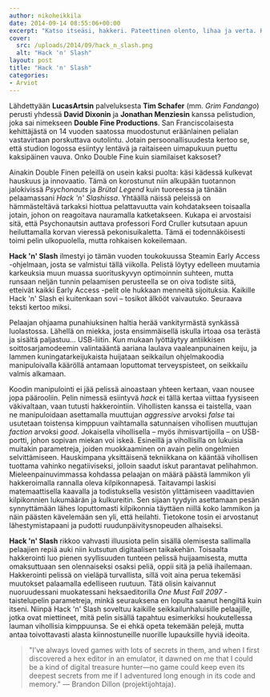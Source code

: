 ```yaml
---
author: nikoheikkila
date: 2014-09-14 08:55:06+00:00
excerpt: "Katso itseäsi, hakkeri. Pateettinen olento, lihaa ja verta. Huohottaen ja hikoillen juokset käytävilläni. Miten kuvittelit haastavasi täydellisen kuolemattoman koneen?"
cover:
  src: /uploads/2014/09/hack_n_slash.png
  alt: "Hack 'n' Slash"
layout: post
title: "Hack 'n' Slash"
categories:
- Arviot
---
```


Lähdettyään **LucasArtsin** palveluksesta **Tim Schafer** (mm. _Grim Fandango_) perusti yhdessä **David Dixonin** ja **Jonathan Menziesin** kanssa pelistudion, joka sai nimekseen **Double Fine Productions**. San Franciscolaisesta kehittäjästä on 14 vuoden saatossa muodostunut eräänlainen pelialan vastavirtaan porskuttava outolintu. Jotain persoonallisuudesta kertoo se, että studion logossa esiintyy lentävä ja raitaiseen uimapukuun puettu kaksipäinen vauva. Onko Double Fine kuin siamilaiset kaksoset?

Ainakin Double Finen peleillä on usein kaksi puolta: käsi kädessä kulkevat hauskuus ja innovaatio. Tämä on korostunut niin alkupään tuotannon jalokivissä _Psychonauts_ ja _Brütal Legend_ kuin tuoreessa ja tänään pelaamassani _Hack 'n' Slashissa_. Yhtäällä näissä peleissä on hämmästeltävä tarkaksi hiottua pelattavuutta vain kohdatakseen toisaalla jotain, johon on reagoitava nauramalla katketakseen. Kukapa ei arvostaisi sitä, että Psychonautsin auttava professori Ford Cruller kutsutaan apuun heiluttamalla korvan vieressä pekonisuikaletta. Tämä ei todennäköisesti toimi pelin ulkopuolella, mutta rohkaisen kokeilemaan.

**Hack 'n' Slash** ilmestyi jo tämän vuoden toukokuussa Steamin Early Access -ohjelmaan, josta se valmistui tällä viikolla. Pelistä löytyy edelleen muutamia karkeuksia muun muassa suorituskyvyn optimoinnin suhteen, mutta runsaan neljän tunnin pelaamisen perusteella se on oiva todiste siitä, etteivät kaikki Early Access -pelit ole hukkaan menneitä sijoituksia. Kaikille Hack 'n' Slash ei kuitenkaan sovi – tosikot älkööt vaivautuko. Seuraava teksti kertoo miksi.

Pelaajan ohjaama punahiuksinen haltia herää vankityrmästä synkässä luolastossa. Lähellä on miekka, josta ensimmäisellä iskulla irtoaa osa terästä ja sisältä paljastuu… USB-liitin. Kun mukaan lyöttäytyy antiikkisen soittosarjamodeemin valintaääntä aariana laulava vaaleanpunainen keiju, ja lammen kuningatarkeijukaista huijataan seikkailun ohjelmakoodia manipuloivalla kääröllä antamaan loputtomat terveyspisteet, on seikkailu valmis alkamaan.

Koodin manipulointi ei jää pelissä ainoastaan yhteen kertaan, vaan nousee jopa päärooliin. Pelin nimessä esiintyvä _hack_ ei tällä kertaa viittaa fyysiseen väkivaltaan, vaan tutusti hakkerointiin. Vihollisten kanssa ei taistella, vaan ne manipuloidaan asettamalla muuttujan _aggressive_ arvoksi _false_ tai usutetaan toistensa kimppuun vaihtamalla satunnaisen vihollisen muuttujan _faction_ arvoksi _good_. Jokaisella vihollisella – myös ihmisvartijoilla – on USB-portti, johon sopivan miekan voi iskeä. Esineillä ja vihollisilla on lukuisia muitakin parametreja, joiden muokkaaminen on avain pelin ongelmien selvittämiseen. Hauskimpana yksittäisenä tekniikkana on kääntää vihollisen tuottama vahinko negatiiviseksi, jolloin saadut iskut parantavat pelihahmon. Mieleenpainuvimmassa kohdassa pelaajan on määrä päästä lammikon yli hakkeroimalla rannalla oleva kilpikonnapesä. Taitavampi laskisi matemaattisella kaavalla ja todistuksella vesistön ylittämiseen vaadittavien kilpikonnien lukumäärän ja kulkureitin. Sen sijaan tyydyin asettamaan pesän synnyttämään lähes loputtomasti kilpikonnia täyttäen niillä koko lammikon ja näin päästen kävelemään sen yli, että heilahti. Tietokone tosin ei arvostanut lähestymistapaani ja pudotti ruudunpäivitysnopeuden alhaiseksi.

**Hack 'n' Slash** rikkoo vahvasti illuusiota pelin sisällä olemisesta sallimalla pelaajien repiä auki niin kutsutun digitaalisen taikakehän. Toisaalta hakkerointi luo pienen syyllisuuden tunteen pelissä huijaamisesta, mutta omaksuttuaan sen olennaiseksi osaksi peliä, oppii sitä ja peliä ihailemaan. Hakkerointi pelissä on vieläpä turvallista, sillä voit aina perua tekemäsi muutokset palaamalla edelliseen ruutuun. Tätä olisin kaivannut nuoruudessani muokatessani heksaeditorilla _One Must Fall 2097_ -taistelupelin parametreja, minkä seurauksena en lopulta saanut hengiltä kuin itseni. Niinpä Hack 'n' Slash soveltuu kaikille seikkailunhaluisille pelaajille, jotka ovat miettineet, mitä pelin sisällä tapahtuu esimerkiksi houkutellessa lauman vihollisia kimppuunsa. Se ei ehkä opeta tekemään pelejä, mutta antaa toivottavasti alasta kiinnostuneille nuorille lupauksille hyviä ideoita.

> "I’ve always loved games with lots of secrets in them, and when I first discovered a hex editor in an emulator, it dawned on me that I could be a kind of digital treasure hunter—no game could keep even its deepest secrets from me if I adventured long enough in its code and memory." — Brandon Dillon (projektijohtaja).
